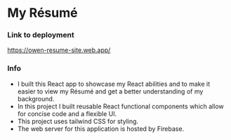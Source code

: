 # My Résumé
### Link to deployment
https://owen-resume-site.web.app/
### Info
- I built this React app to showcase my React abilities and to make it easier to view my Résumé and get a better understanding of my background.
- In this project I built reusable React functional components which allow for concise code and a flexible UI.
- This project uses tailwind CSS for styling.
- The web server for this application is hosted by Firebase.